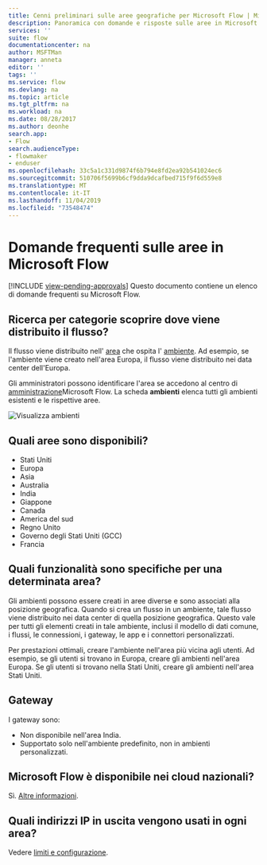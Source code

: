 ```yaml
---
title: Cenni preliminari sulle aree geografiche per Microsoft Flow | Microsoft Docs
description: Panoramica con domande e risposte sulle aree in Microsoft Flow
services: ''
suite: flow
documentationcenter: na
author: MSFTMan
manager: anneta
editor: ''
tags: ''
ms.service: flow
ms.devlang: na
ms.topic: article
ms.tgt_pltfrm: na
ms.workload: na
ms.date: 08/28/2017
ms.author: deonhe
search.app:
- Flow
search.audienceType:
- flowmaker
- enduser
ms.openlocfilehash: 33c5a1c331d9874f6b794e8fd2ea92b541024ec6
ms.sourcegitcommit: 510706f5699b6cf9dda9dcafbed715f9f6d559e8
ms.translationtype: MT
ms.contentlocale: it-IT
ms.lasthandoff: 11/04/2019
ms.locfileid: "73548474"
---
```

# <a name="faq-for-regions-in-microsoft-flow"></a>Domande frequenti sulle aree in Microsoft Flow
[!INCLUDE [view-pending-approvals](includes/cc-rebrand.md)]
Questo documento contiene un elenco di domande frequenti su Microsoft Flow.

## <a name="how-do-i-find-out-where-my-flow-is-deployed"></a>Ricerca per categorie scoprire dove viene distribuito il flusso?
Il flusso viene distribuito nell' [area](https://azure.microsoft.com/regions/) che ospita l' [ambiente](environments-overview-admin.md). Ad esempio, se l'ambiente viene creato nell'area Europa, il flusso viene distribuito nei data center dell'Europa.

Gli amministratori possono identificare l'area se accedono al centro di [amministrazione](https://admin.flow.microsoft.com)Microsoft Flow. La scheda **ambienti** elenca tutti gli ambienti esistenti e le rispettive aree.

![Visualizza ambienti](media/regions-overview/environments-list.png)

## <a name="what-regions-are-available"></a>Quali aree sono disponibili?
* Stati Uniti
* Europa
* Asia
* Australia
* India
* Giappone
* Canada
* America del sud
* Regno Unito
* Governo degli Stati Uniti (GCC)
* Francia

## <a name="what-features-are-specific-to-a-given-region"></a>Quali funzionalità sono specifiche per una determinata area?
Gli ambienti possono essere creati in aree diverse e sono associati alla posizione geografica. Quando si crea un flusso in un ambiente, tale flusso viene distribuito nei data center di quella posizione geografica. Questo vale per tutti gli elementi creati in tale ambiente, inclusi il modello di dati comune, i flussi, le connessioni, i gateway, le app e i connettori personalizzati.

Per prestazioni ottimali, creare l'ambiente nell'area più vicina agli utenti. Ad esempio, se gli utenti si trovano in Europa, creare gli ambienti nell'area Europa. Se gli utenti si trovano nella Stati Uniti, creare gli ambienti nell'area Stati Uniti.

## <a name="gateways"></a>Gateway
I gateway sono:

* Non disponibile nell'area India.
* Supportato solo nell'ambiente predefinito, non in ambienti personalizzati.

## <a name="is-microsoft-flow-available-in-national-clouds"></a>Microsoft Flow è disponibile nei cloud nazionali?
Sì. [Altre informazioni](./us-govt.md).

## <a name="what-outbound-ip-addresses-are-used-in-each-region"></a>Quali indirizzi IP in uscita vengono usati in ogni area?
Vedere [limiti e configurazione](limits-and-config.md).

